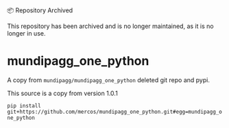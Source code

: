📦 Repository Archived

This repository has been archived and is no longer maintained, as it is no longer in use.

# mundipagg_one_python

A copy from `mundipagg/mundipagg_one_python` deleted git repo and pypi.

This source is a copy from version 1.0.1

`pip install git+https://github.com/mercos/mundipagg_one_python.git#egg=mundipagg_one_python`
